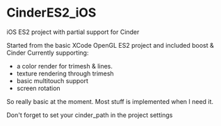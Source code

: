 CinderES2_iOS
=============

iOS ES2 project with partial support for Cinder

Started from the basic XCode OpenGL ES2 project and included boost & Cinder
Currently supporting:
- a color render for trimesh & lines.
- texture rendering through trimesh
- basic multitouch support
- screen rotation

So really basic at the moment.
Most stuff is implemented when I need it.

Don't forget to set your cinder_path in the project settings
